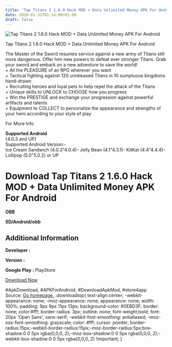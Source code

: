```yaml
---
title: 'Tap Titans 2 1.6.0 Hack MOD + Data Unlimited Money APK For Android'
date: 2020-01-31T01:14:00+01:00
draft: false
---
```


![Tap Titans 2 1.6.0 Hack MOD + Data Unlimited Money APK For Android](https://i0.wp.com/apkhome.net/wp-content/uploads/2017/06/Tap-Titans-2-1.6.0.png "Tap Titans 2 1.6.0 Hack MOD + Data Unlimited Money APK For Android")

  

Tap Titans 2 1.6.0 Hack MOD + Data Unlimited Money APK For Android

The Master of the Sword resumes service against a new army of Titans still more dangerous. Offer him new powers to defeat ever stronger Titans. Grab your sword and embark on a new adventure to save the world!  
\+ All the PLEASURE of an RPG wherever you want  
\+ Tactical fighting against 120 unreleased Titans in 10 sumptuous kingdoms hand-drawn  
\+ Recruiting heroes and loyal pets to help repel the attack of the Titans  
\+ Unique skills to UNLOCK to CHOOSE how you progress  
\+ Win the PRESTIGE and exchange your progression against powerful artifacts and talents  
\+ Equipment to COLLECT to personalize the appearance and strengths of your hero according to your style of play

For More Info

**Supported Android**  
{4.0.3 and UP}  
Supported Android Version:-  
Ice Cream Sandwich (4.0.3"4.0.4)- Jelly Bean (4.1"4.3.1)- KitKat (4.4"4.4.4)- Lollipop (5.0"5.0.2) or UP

Download Tap Titans 2 1.6.0 Hack MOD + Data Unlimited Money APK For Android
===========================================================================

**OBB**

**SD/Android/obb**

Additional Information
----------------------

**Developer :**

**Version :**

**Google Play :** PlayStore

  

[Download Now](https://store4app.co/post/tap-titans-2-1-6-0-hack-mod-data-unlimited-money-apk-for-android_1573671037)

  
#ApkDownload, #APKForAndroid, #DownloadApkMod, #store4app  
Source: [Go homepage.](https://store4app.co/post/tap-titans-2-1-6-0-hack-mod-data-unlimited-money-apk-for-android_1573671037) .downloadtop{ text-align:center; -webkit-appearance: none; -moz-appearance: none; appearance: none; width: 100%; padding: 9px 9px 11px 13px; background-color: #0EBD3F; border: none; color:#fff; border-radius: 3px; outline: none; font-weight;bold; font: 20px 'Open Sans', sans-serif; -webkit-font-smoothing: antialiased; -moz-osx-font-smoothing: grayscale; color: #fff; cursor: pointer; border-radius:15px;-webkit-border-radius:15px;-moz-border-radius:5px;box-shadow:0 0 5px rgba(0,0,0,.2);-moz-box-shadow:0 0 5px rgba(0,0,0,.2);-webkit-box-shadow:0 0 5px rgba(0,0,0,.2) !important; }